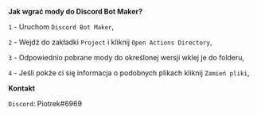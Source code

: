 **Jak wgrać mody do Discord Bot Maker?**

`1` - Uruchom `Discord Bot Maker`,

`2` - Wejdź do zakładki `Project` i kliknij `Open Actions Directory`,

`3` - Odpowiednio pobrane mody do określonej wersji wklej je do folderu,

`4` - Jeśli pokże ci się informacja o podobnych plikach kliknij `Zamień pliki`,

**Kontakt**

`Discord`: Piotrek#6969
